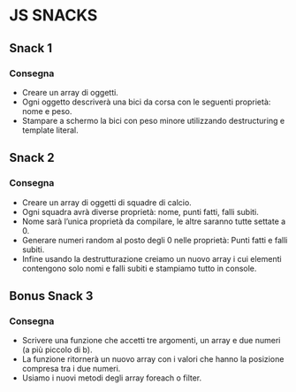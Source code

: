 # JS SNACKS

## Snack 1
### Consegna
- Creare un array di oggetti.
- Ogni oggetto descriverà una bici da corsa con le seguenti proprietà: nome e peso.
- Stampare a schermo la bici con peso minore utilizzando destructuring e template literal.

## Snack 2
### Consegna
- Creare un array di oggetti di squadre di calcio. 
- Ogni squadra avrà diverse proprietà: nome, punti fatti, falli subiti.
- Nome sarà l’unica proprietà da compilare, le altre saranno tutte settate a 0.
- Generare numeri random al posto degli 0 nelle proprietà: Punti fatti e falli subiti.
- Infine usando la destrutturazione creiamo un nuovo array i cui elementi contengono solo nomi e falli subiti e stampiamo tutto in console.

## Bonus Snack 3
### Consegna
- Scrivere una funzione che accetti tre argomenti, un array e due numeri (a più piccolo di b).
- La funzione ritornerà un nuovo array con i valori che hanno la posizione compresa tra i due numeri.
- Usiamo i nuovi metodi degli array foreach o filter.